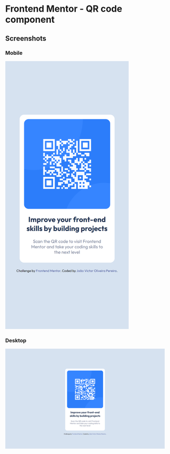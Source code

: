 # Frontend Mentor - QR code component

## Screenshots

### Mobile

<img src="./screenshot/Mobile.png" width="390px" height="844px">

### Desktop

<img src="./screenshot/Desktop.png">
